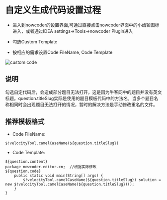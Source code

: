 # 自定义生成代码设置过程

- 进入到nowcoder的设置界面,可通过直接点击nowcoder界面中的小齿轮图标进入，或者通过IDEA settings->Tools->nowcoder Plugin进入

- 勾选Custom Template

- 按相应的需求设置Code FileName, Code Template

![custom code](https://postimg.cc/CBgB21L9)

## 说明
勾选自定代码后，会造成部分题目无法打开，这是因为牛客网中的题目并没有英文标题。question.titleSlug实际是使用的题目模板代码中的方法名，当多个题目名称相同时会出现题目无法打开的情况，暂时的解决方法是手动修改重名的文件。
## 推荐模板格式

- Code FileName:
```(java)
$!velocityTool.camelCaseName(${question.titleSlug})
```

- Code Template:

```(java)
${question.content}
package nowcoder.editor.cn;  //根据实际修改
${question.code}
    public static void main(String[] args) {
        $!velocityTool.camelCaseName(${question.titleSlug}) solution = new $!velocityTool.camelCaseName(${question.titleSlug})();
    }
}
```
